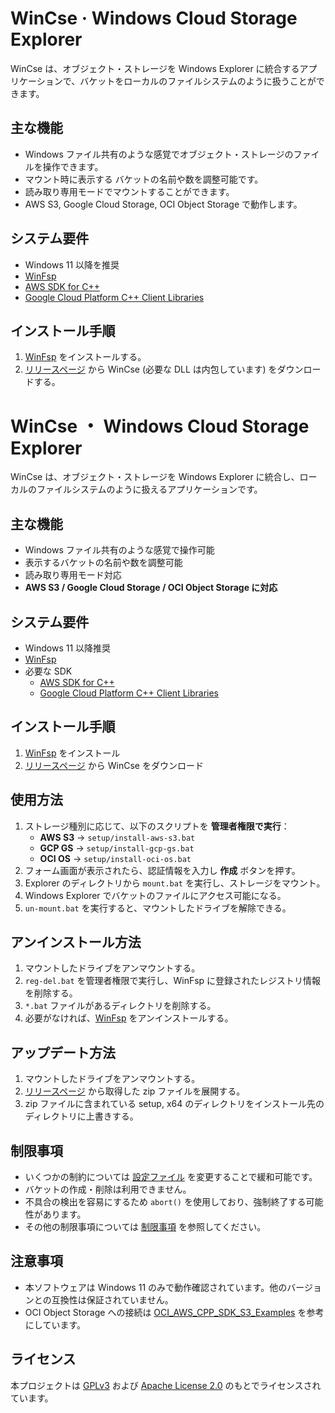 # WinCse &middot; Windows Cloud Storage Explorer

WinCse は、オブジェクト・ストレージを Windows Explorer に統合するアプリケーションで、バケットをローカルのファイルシステムのように扱うことができます。  

## 主な機能
- Windows ファイル共有のような感覚でオブジェクト・ストレージのファイルを操作できます。
- マウント時に表示する バケットの名前や数を調整可能です。
- 読み取り専用モードでマウントすることができます。
- AWS S3, Google Cloud Storage, OCI Object Storage で動作します。

## システム要件
- Windows 11 以降を推奨
- [WinFsp](http://www.secfs.net/winfsp/)
- [AWS SDK for C++](https://github.com/aws/aws-sdk-cpp)
- [Google Cloud Platform C++ Client Libraries](https://github.com/googleapis/google-cloud-cpp)

## インストール手順
1. [WinFsp](https://winfsp.dev/rel/) をインストールする。
2. [リリースページ](https://github.com/cbh34680/WinCse/releases) から WinCse (必要な DLL は内包しています) をダウンロードする。

# WinCse ・ Windows Cloud Storage Explorer

WinCse は、オブジェクト・ストレージを Windows Explorer に統合し、ローカルのファイルシステムのように扱えるアプリケーションです。

## 主な機能
- Windows ファイル共有のような感覚で操作可能
- 表示するバケットの名前や数を調整可能
- 読み取り専用モード対応
- **AWS S3 / Google Cloud Storage / OCI Object Storage に対応**

## システム要件
- Windows 11 以降推奨
- [WinFsp](http://www.secfs.net/winfsp/)
- 必要な SDK
  - [AWS SDK for C++](https://github.com/aws/aws-sdk-cpp)
  - [Google Cloud Platform C++ Client Libraries](https://github.com/googleapis/google-cloud-cpp)

## インストール手順
1. [WinFsp](https://winfsp.dev/rel/) をインストール
2. [リリースページ](https://github.com/cbh34680/WinCse/releases) から WinCse をダウンロード

## 使用方法
1. ストレージ種別に応じて、以下のスクリプトを **管理者権限で実行**：
   - **AWS S3** → `setup/install-aws-s3.bat`
   - **GCP GS** → `setup/install-gcp-gs.bat`
   - **OCI OS** → `setup/install-oci-os.bat`
2. フォーム画面が表示されたら、認証情報を入力し **作成** ボタンを押す。
3. Explorer のディレクトリから `mount.bat` を実行し、ストレージをマウント。
4. Windows Explorer でバケットのファイルにアクセス可能になる。
5. `un-mount.bat` を実行すると、マウントしたドライブを解除できる。

## アンインストール方法
1. マウントしたドライブをアンマウントする。
2. `reg-del.bat` を管理者権限で実行し、WinFsp に登録されたレジストリ情報を削除する。
3. `*.bat` ファイルがあるディレクトリを削除する。
4. 必要がなければ、[WinFsp](https://winfsp.dev/rel/) をアンインストールする。

## アップデート方法
1. マウントしたドライブをアンマウントする。
2. [リリースページ](https://github.com/cbh34680/WinCse/releases) から取得した zip ファイルを展開する。
3. zip ファイルに含まれている setup, x64 のディレクトリをインストール先のディレクトリに上書きする。

## 制限事項
- いくつかの制約については [設定ファイル](./doc/conf-example.txt) を変更することで緩和可能です。
- バケットの作成・削除は利用できません。
- 不具合の検出を容易にするため `abort()` を使用しており、強制終了する可能性があります。
- その他の制限事項については [制限事項](./doc/limitations-ja.md) を参照してください。

## 注意事項
- 本ソフトウェアは Windows 11 のみで動作確認されています。他のバージョンとの互換性は保証されていません。
- OCI Object Storage への接続は [OCI_AWS_CPP_SDK_S3_Examples](https://github.com/tonymarkel/OCI_AWS_CPP_SDK_S3_Examples) を参考にしています。

## ライセンス
本プロジェクトは [GPLv3](https://www.gnu.org/licenses/gpl-3.0.html) および [Apache License 2.0](https://www.apache.org/licenses/LICENSE-2.0) のもとでライセンスされています。
